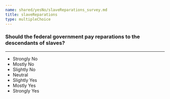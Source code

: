 ```yaml
---
name: shared/yesNo/slaveReparations_survey.md
title: slaveReparations
type: multipleChoice
---
```


### Should the federal government pay reparations to the descendants of slaves?

---

- Strongly No
- Mostly No
- Slightly No
- Neutral
- Slightly Yes
- Mostly Yes
- Strongly Yes


